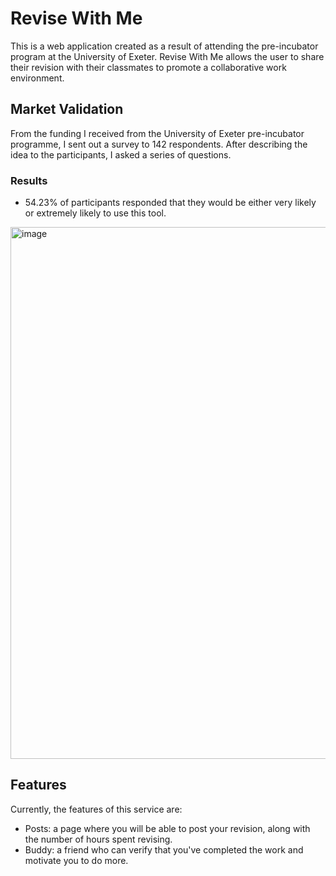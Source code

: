 # Revise With Me
This is a web application created as a result of attending the pre-incubator program at the University of Exeter. Revise With Me allows the user to share their revision with their classmates to promote a collaborative work environment. 

## Market Validation
From the funding I received from the University of Exeter pre-incubator programme, I sent out a survey to 142 respondents. After describing the idea to the participants, I asked a series of questions.
### Results
 - 54.23% of participants responded that they would be either very likely or extremely likely to use this tool.

<img width="851" alt="image" src="https://github.com/user-attachments/assets/516a0a6c-dfb2-4c3c-9343-3c3b06b1fe0a">


## Features
Currently, the features of this service are:
 - Posts: a page where you will be able to post your revision, along with the number of hours spent revising.
 - Buddy: a friend who can verify that you've completed the work and motivate you to do more.


